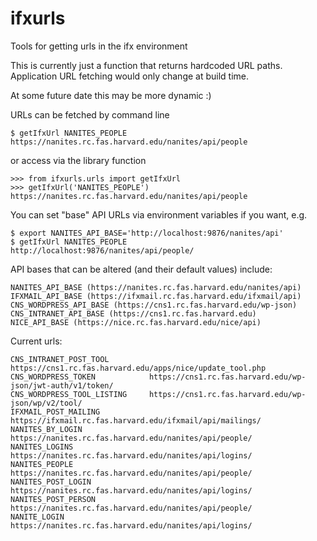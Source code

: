 # ifxurls
Tools for getting urls in the ifx environment

This is currently just a function that returns hardcoded URL paths.  Application URL fetching would only change at build time.

At some future date this may be more dynamic :)

URLs can be fetched by command line

    $ getIfxUrl NANITES_PEOPLE
    https://nanites.rc.fas.harvard.edu/nanites/api/people

or access via the library function

    >>> from ifxurls.urls import getIfxUrl
    >>> getIfxUrl('NANITES_PEOPLE')
    https://nanites.rc.fas.harvard.edu/nanites/api/people


You can set "base" API URLs via environment variables if you want, e.g.

    $ export NANITES_API_BASE='http://localhost:9876/nanites/api'
    $ getIfxUrl NANITES_PEOPLE
    http://localhost:9876/nanites/api/people/


API bases that can be altered (and their default values) include:

    NANITES_API_BASE (https://nanites.rc.fas.harvard.edu/nanites/api)
    IFXMAIL_API_BASE (https://ifxmail.rc.fas.harvard.edu/ifxmail/api)
    CNS_WORDPRESS_API_BASE (https://cns1.rc.fas.harvard.edu/wp-json)
    CNS_INTRANET_API_BASE (https://cns1.rc.fas.harvard.edu)
    NICE_API_BASE (https://nice.rc.fas.harvard.edu/nice/api)


Current urls:

    CNS_INTRANET_POST_TOOL         https://cns1.rc.fas.harvard.edu/apps/nice/update_tool.php
    CNS_WORDPRESS_TOKEN            https://cns1.rc.fas.harvard.edu/wp-json/jwt-auth/v1/token/
    CNS_WORDPRESS_TOOL_LISTING     https://cns1.rc.fas.harvard.edu/wp-json/wp/v2/tool/
    IFXMAIL_POST_MAILING           https://ifxmail.rc.fas.harvard.edu/ifxmail/api/mailings/
    NANITES_BY_LOGIN               https://nanites.rc.fas.harvard.edu/nanites/api/people/
    NANITES_LOGINS                 https://nanites.rc.fas.harvard.edu/nanites/api/logins/
    NANITES_PEOPLE                 https://nanites.rc.fas.harvard.edu/nanites/api/people/
    NANITES_POST_LOGIN             https://nanites.rc.fas.harvard.edu/nanites/api/logins/
    NANITES_POST_PERSON            https://nanites.rc.fas.harvard.edu/nanites/api/people/
    NANITE_LOGIN                   https://nanites.rc.fas.harvard.edu/nanites/api/logins/

